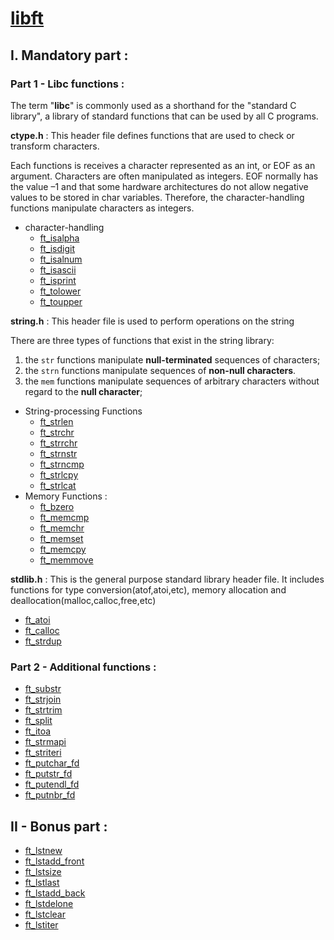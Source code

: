 # [libft](https://github.com/zakelhajoui/libft/blob/main/en.subject.pdf)

## I. Mandatory part : 
### Part 1 - Libc functions :
The term "**libc**" is commonly used as a shorthand for the "standard C library", a library of standard functions that can be used by all C programs.

**ctype.h** : This header file defines functions that are used to check or transform characters.

Each functions is receives a character represented as an int, or EOF as an argument. Characters are often manipulated as integers.
EOF normally has the value –1 and that some hardware architectures do not allow negative values to be stored in char variables. Therefore, the character-handling functions manipulate characters as integers.
- character-handling
  - [ft_isalpha](https://github.com/zakelhajoui/libft/blob/main/ft_isalpha.c)
  - [ft_isdigit](https://github.com/zakelhajoui/libft/blob/main/ft_isdigit.c)
  - [ft_isalnum](https://github.com/zakelhajoui/libft/blob/main/ft_isalnum.c)
  - [ft_isascii](https://github.com/zakelhajoui/libft/blob/main/ft_isascii.c)
  - [ft_isprint](https://github.com/zakelhajoui/libft/blob/main/ft_isprint.c)
  - [ft_tolower](https://github.com/zakelhajoui/libft/blob/main/ft_tolower.c)
  - [ft_toupper](https://github.com/zakelhajoui/libft/blob/main/ft_toupper.c)

**string.h** : This header file is used to perform operations on the string

There are three types of functions that exist in the string library:
1. the `str` functions manipulate **null-terminated** sequences of characters;
2. the `strn` functions manipulate sequences of **non-null characters**.
3. the `mem` functions manipulate sequences of arbitrary characters without regard to the **null character**;
- String-processing Functions
  - [ft_strlen](https://github.com/zakelhajoui/libft/blob/main/ft_strlen.c)
  - [ft_strchr](https://github.com/zakelhajoui/libft/blob/main/ft_strchr.c)
  - [ft_strrchr](https://github.com/zakelhajoui/libft/blob/main/ft_strrchr.c)
  - [ft_strnstr](https://github.com/zakelhajoui/libft/blob/main/ft_strnstr.c)
  - [ft_strncmp](https://github.com/zakelhajoui/libft/blob/main/ft_strncmp.c)
  - [ft_strlcpy](https://github.com/zakelhajoui/libft/blob/main/ft_strlcpy.c)
  - [ft_strlcat](https://github.com/zakelhajoui/libft/blob/main/ft_strlcat.c)
- Memory Functions : 
  - [ft_bzero](https://github.com/zakelhajoui/libft/blob/main/ft_bzero.c)
  - [ft_memcmp](https://github.com/zakelhajoui/libft/blob/main/ft_memcmp.c)
  - [ft_memchr](https://github.com/zakelhajoui/libft/blob/main/ft_memchr.c)
  - [ft_memset](https://github.com/zakelhajoui/libft/blob/main/ft_memset.c)
  - [ft_memcpy](https://github.com/zakelhajoui/libft/blob/main/ft_memcpy.c)
  - [ft_memmove](https://github.com/zakelhajoui/libft/blob/main/ft_memmove.c)
  
**stdlib.h** : This is the general purpose standard library header file. It includes functions for type conversion(atof,atoi,etc), memory allocation and deallocation(malloc,calloc,free,etc)
  - [ft_atoi](https://github.com/zakelhajoui/libft/blob/main/ft_atoi.c)
  - [ft_calloc](https://github.com/zakelhajoui/libft/blob/main/ft_calloc.c)
  - [ft_strdup](https://github.com/zakelhajoui/libft/blob/main/ft_strdup.c)
  
  ### Part 2 - Additional functions :
- [ft_substr](https://github.com/zakelhajoui/libft/blob/main/ft_substr.c)
- [ft_strjoin](https://github.com/zakelhajoui/libft/blob/main/ft_strjoin.c)
- [ft_strtrim](https://github.com/zakelhajoui/libft/blob/main/ft_strtrim.c)
- [ft_split](https://github.com/zakelhajoui/libft/blob/main/ft_split.c)
- [ft_itoa](https://github.com/zakelhajoui/libft/blob/main/ft_itoa.c)
- [ft_strmapi](https://github.com/zakelhajoui/libft/blob/main/ft_strmapi.c)
- [ft_striteri](https://github.com/zakelhajoui/libft/blob/main/ft_striteri.c)
- [ft_putchar_fd](https://github.com/zakelhajoui/libft/blob/main/ft_putchar_fd.c)
- [ft_putstr_fd](https://github.com/zakelhajoui/libft/blob/main/ft_putstr_fd.c)
- [ft_putendl_fd](https://github.com/zakelhajoui/libft/blob/main/ft_putendl_fd.c)
- [ft_putnbr_fd](https://github.com/zakelhajoui/libft/blob/main/ft_putnbr_fd.c)

## II - Bonus part :
- [ft_lstnew](https://github.com/zakelhajoui/libft/blob/main/ft_lstnew.c)
- [ft_lstadd_front](https://github.com/zakelhajoui/libft/blob/main/ft_lstadd_front.c)
- [ft_lstsize](https://github.com/zakelhajoui/libft/blob/main/ft_lstsize.c)
- [ft_lstlast](https://github.com/zakelhajoui/libft/blob/main/ft_lstlast.c)
- [ft_lstadd_back](https://github.com/zakelhajoui/libft/blob/main/ft_lstadd_back.c)
- [ft_lstdelone](https://github.com/zakelhajoui/libft/blob/main/ft_lstdelone.c)
- [ft_lstclear](https://github.com/zakelhajoui/libft/blob/main/ft_lstclear.c)
- [ft_lstiter](https://github.com/zakelhajoui/libft/blob/main/ft_lstiter.c)

